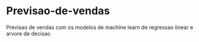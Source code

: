 # Previsao-de-vendas
Previsao de vendas com os modelos de machine learn de regressao linear e arvore de decisao
